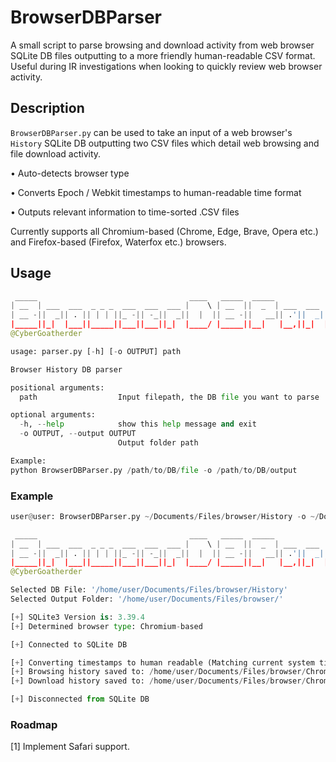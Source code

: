 # BrowserDBParser

A small script to parse browsing and download activity from web browser SQLite DB files outputting to
a more friendly human-readable CSV format. Useful during IR investigations when looking to quickly review web browser activity. 

## Description

`BrowserDBParser.py` can be used to take an input of a web browser's `History` SQLite DB outputting two CSV files which detail web browsing and file download activity.

• Auto-detects browser type

• Converts Epoch / Webkit timestamps to human-readable time format

• Outputs relevant information to time-sorted .CSV files

Currently supports all Chromium-based (Chrome, Edge, Brave, Opera etc.) and Firefox-based (Firefox, Waterfox etc.) browsers. 


## Usage

```python
 _____                                  ____   _____  _____
| __  | ___  ___  _ _ _  ___  ___  ___ |    \ | __  ||  _  | ___  ___  ___  ___  ___
| __ -||  _|| . || | | ||_ -|| -_||  _||  |  || __ -||   __|| .'||  _||_ -|| -_||  _|
|_____||_|  |___||_____||___||___||_|  |____/ |_____||__|   |__,||_|  |___||___||_|
@CyberGoatherder

usage: parser.py [-h] [-o OUTPUT] path

Browser History DB parser

positional arguments:
  path                  Input filepath, the DB file you want to parse

optional arguments:
  -h, --help            show this help message and exit
  -o OUTPUT, --output OUTPUT
                        Output folder path

Example:
python BrowserDBParser.py /path/to/DB/file -o /path/to/DB/output
```

### Example

```python
user@user: BrowserDBParser.py ~/Documents/Files/browser/History -o ~/Documents/Files/browser/ 

 _____                                  ____   _____  _____
| __  | ___  ___  _ _ _  ___  ___  ___ |    \ | __  ||  _  | ___  ___  ___  ___  ___
| __ -||  _|| . || | | ||_ -|| -_||  _||  |  || __ -||   __|| .'||  _||_ -|| -_||  _|
|_____||_|  |___||_____||___||___||_|  |____/ |_____||__|   |__,||_|  |___||___||_|
@CyberGoatherder

Selected DB File: '/home/user/Documents/Files/browser/History'
Selected Output Folder: '/home/user/Documents/Files/browser/'

[+] SQLite3 Version is: 3.39.4
[+] Determined browser type: Chromium-based

[+] Connected to SQLite DB

[+] Converting timestamps to human readable (Matching current system timezone)
[+] Browsing history saved to: /home/user/Documents/Files/browser/Chromium_Browsing_History.csv
[+] Download history saved to: /home/user/Documents/Files/browser/Chromium_Download_History.csv

[+] Disconnected from SQLite DB
```


### Roadmap

[1] Implement Safari support. 
